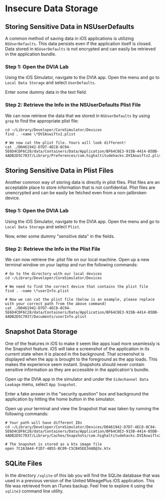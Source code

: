 # Insecure Data Storage

## Storing Sensitive Data in NSUserDefaults

A common method of saving data in iOS applications is utilizing `NSUserDefaults`. This data persists even if the application itself is closed. Data stored in `NSUserDefaults` is not encrypted and can easily be retrieved in the application bundle. 

### Step 1: Open the DVIA Lab
Using the iOS Simulator, navigate to the DVIA app. Open the menu and go to `Local Data Storage` and select `UserDefaults`.

Enter some dummy data in the text field.

### Step 2: Retrieve the Info in the NSUserDefaults Plist File
We can now retrieve the data that we stored in `NSUserDefaults` by using `grep` to find the appropriate plist file:

```
cd ~/Library/Developer/CoreSimulator/Devices
find . -name \*DVIAswiftv2.plist

# We now cat the plist file. Yours will look different!
cat ./D0461942-D7D7-4EC8-8C94-5E6D4CDF6C28/data/Containers/Data/Application/BF64C8E3-915B-4414-85DB-4ADB2D5C7037/Library/Preferences/com.highaltitudehacks.DVIAswiftv2.plist
```

## Storing Sensitive Data in Plist Files
Another common way of storing data is directly in plist files. Plist files are an acceptable place to store information that is not confidential. Plist files are unencrypted and can be easily be fetched even from a non-jailbroken device. 

### Step 1: Open the DVIA Lab
Using the iOS Simulator, navigate to the DVIA app. Open the menu and go to `Local Data Storage` and select `Plist`.

Now, enter some dummy "sensitive data" in the fields. 

### Step 2: Retrieve the Info in the Plist File
We can now retrieve the .plist file on our local machine. Open up a new terminal window on your laptop and run the following commands:
```
# Go to the directory with our local devices
cd ~/Library/Developer/CoreSimulator/Devices

# We need to find the correct device that contains the plist file
find . -name \*userInfo.plist

# Now we can cat the plist file (below is an example, please replace with your correct path from the above command)
cat ./D0461942-D7D7-4EC8-8C94-5E6D4CDF6C28/data/Containers/Data/Application/BF64C8E3-915B-4414-85DB-4ADB2D5C7037/Documents/userInfo.plist
```

## Snapshot Data Storage

One of the features in iOS to make it seem like apps load more seamlessly is the Snapshot feature. iOS will take a screenshot of the application in its current state when it is placed in the background. That screenshot is displayed when the app is brought to the foreground as the app loads. This makes the experience seem instant. Snapshots should never contain sensitive information as they are accessible in the application's bundle. 

Open up the DVIA app in the simulator and under the `Sidechannel Data Leakage` menu, select `App Snapshot`.

Enter a fake answer in the "security question" box and background the application by hitting the home button in the simulator.

Open up your terminal and view the Snapshot that was taken by running the following commands:
```
# Your path will have different IDs
cd ~/Library/Developer/CoreSimulator/Devices/D0461942-D7D7-4EC8-8C94-5E6D4CDF6C28/data/Containers/Data/Application/BF64C8E3-915B-4414-85DB-4ADB2D5C7037/Library/Caches/Snapshots/com.highaltitudehacks.DVIAswiftv2

# The Snapshot is stored as a ktx image file
open 7C163A44-F2D7-4B55-BC09-C5CB45EE34AD@3x.ktx
```

## SQLite Files

In the directory `/sqlite` of this lab you will find the SQLite database that was used in a previous version of the United MileagePlus iOS application. This file was retrieved from an iTunes backup. Feel free to explore it using the `sqlite3` command line utility. 
